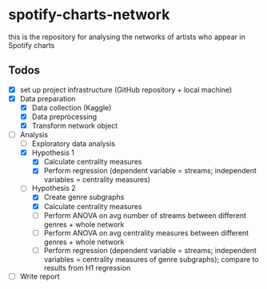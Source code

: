 # spotify-charts-network
this is the repository for analysing the networks of artists who appear in Spotify charts

## Todos
- [x] set up project infrastructure (GitHub repository + local machine)
- [x] Data preparation
  - [x] Data collection (Kaggle)
  - [x] Data preprocessing
  - [x] Transform network object
- [ ] Analysis
  - [ ] Exploratory data analysis
  - [x] Hypothesis 1
    - [x] Calculate centrality measures
    - [x] Perform regression (dependent variable = streams; independent variables = centrality measures)
  - [ ] Hypothesis 2
    - [x] Create genre subgraphs
    - [x] Calculate centrality measures
    - [ ] Perform ANOVA on avg number of streams between different genres + whole network
    - [ ] Perform ANOVA on avg centrality measures between different genres + whole network
    - [ ] Perform regression (dependent variable = streams; independent variables = centrality measures of genre subgraphs); compare to results from H1 regression
- [ ] Write report
